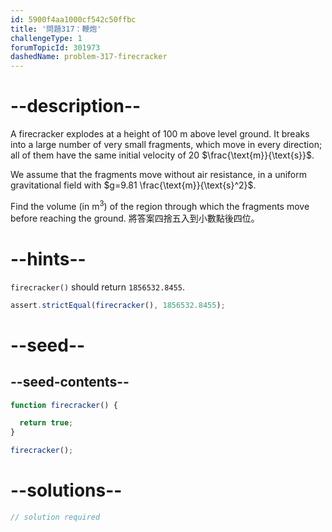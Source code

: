 ```yaml
---
id: 5900f4aa1000cf542c50ffbc
title: '問題317：鞭炮'
challengeType: 1
forumTopicId: 301973
dashedName: problem-317-firecracker
---
```


# --description--

A firecracker explodes at a height of 100 m above level ground. It breaks into a large number of very small fragments, which move in every direction; all of them have the same initial velocity of 20 $\frac{\text{m}}{\text{s}}$.

We assume that the fragments move without air resistance, in a uniform gravitational field with $g=9.81 \frac{\text{m}}{\text{s}^2}$.

Find the volume (in $\text{m}^3$) of the region through which the fragments move before reaching the ground. 將答案四捨五入到小數點後四位。

# --hints--

`firecracker()` should return `1856532.8455`.

```js
assert.strictEqual(firecracker(), 1856532.8455);
```

# --seed--

## --seed-contents--

```js
function firecracker() {

  return true;
}

firecracker();
```

# --solutions--

```js
// solution required
```
